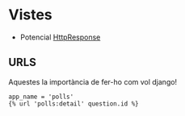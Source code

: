 Vistes
======
- Potencial [HttpResponse](https://docs.djangoproject.com/fr/2.0/ref/request-response/#django.http.HttpResponse)

URLS
----
Aquestes la importància de fer-ho com vol django!
```
app_name = 'polls'
{% url 'polls:detail' question.id %}
```
